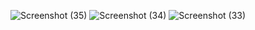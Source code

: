 ![Screenshot (35)](https://github.com/user-attachments/assets/cf05fb7d-93bf-4504-b947-9d569b7f0a39)
![Screenshot (34)](https://github.com/user-attachments/assets/a920b436-8840-4709-9c01-7970cac40b0b)
![Screenshot (33)](https://github.com/user-attachments/assets/4979db9e-53fe-4793-b54e-8d039e30c18d)
